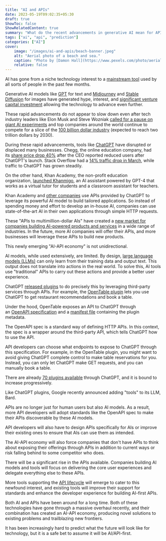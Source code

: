 ```yaml
---
title: "AI and APIs"
date: 2023-05-19T09:02:35+05:30
draft: true
ShowToc: false
ShowRelatedContent: true
summary: "What do the recent advancements in generative AI mean for APIs?"
tags: ["ai", "api", "prediction"]
categories: ["AI"]
cover:
    image: "/images/ai-and-apis/beach-banner.jpeg"
    alt: "Aerial photo of a beach and sea."
    caption: "Photo by [Damon Hall](https://www.pexels.com/photo/aerial-photo-of-seashore-1319110/)"
    relative: false
---
```


AI has gone from a niche technology interest to a [mainstream tool](https://www.insidr.ai/ai-tools/) used by all sorts of people in the past few months.

Generative AI models like [GPT](https://en.wikipedia.org/wiki/Generative_pre-trained_transformer) for text and [Midjourney](https://en.wikipedia.org/wiki/Midjourney) and [Stable Diffusion](https://en.wikipedia.org/wiki/Stable_Diffusion) for images have generated hype, interest, and [significant venture capital investment](https://techcrunch.com/2023/03/28/generative-ai-venture-capital/) allowing the technology to advance even further.

These rapid advancements do not appear to slow down even after tech industry leaders like Elon Musk and Steve Wozniak [called for a pause on giant AI experiments](https://futureoflife.org/open-letter/pause-giant-ai-experiments/) and top companies around the world continue to compete for a slice of the [100 billion dollar industry](https://www.nextmsc.com/report/artificial-intelligence-market) (expected to reach two trillion dollars by 2030).

During these rapid advancements, tools like [ChatGPT](https://chat.openai.com/) have disrupted or displaced many businesses. Chegg, the online education company, had its [share price drop 40%](https://www.cnbc.com/2023/05/02/chegg-drops-more-than-40percent-after-saying-chatgpt-is-killing-its-business.html) after the CEO reported reduced users after ChatGPT's launch. Stack Overflow had a [14% traffic drop in March](https://www.similarweb.com/blog/insights/ai-news/stack-overflow-chatgpt/), while traffic to ChatGPT has grown steadily.

On the other hand, Khan Academy, the non-profit education organization, [launched Khanmigo](https://openai.com/customer-stories/khan-academy), an AI assistant powered by GPT-4 that works as a virtual tutor for students and a classroom assistant for teachers.

Khan Academy and [other companies](https://www.forbes.com/sites/anthonytellez/2023/03/03/these-major-companies-from-snap-to-instacart--are-all-using-chatgpt/?sh=1e4cb9994132) use APIs provided by ChatGPT to leverage its powerful AI model to build tailored applications. So instead of spending money and effort to develop an in-house AI, companies can use state-of-the-art AI in their own applications through simple HTTP requests.

These "APIs to multimillion-dollar AIs" have created a [new market for companies building AI-powered products and services](https://mattturck.com/landscape/mad2023.pdf) in a wide range of industries. In the future, more AI companies will offer their APIs, and more businesses will leverage these APIs to build new products.

This newly emerging "AI-API economy" is not unidirectional.

AI models, while used extensively, are limited. By design, [large language models (LLMs)](https://en.wikipedia.org/wiki/Large_language_model) can only learn from their training data and output text. This output does not translate into actions in the real world. To solve this, AI tools use "traditional" APIs to carry out these actions and provide a better user experience.

ChatGPT [released plugins](https://openai.com/blog/chatgpt-plugins) to do precisely this by leveraging third-party services through APIs. For example, the [OpenTable plugin](https://www.opentable.com/blog/chatgpt/) lets you use ChatGPT to get restaurant recommendations and book a table.

Under the hood, OpenTable exposes an API to ChatGPT through an [OpenAPI specification](https://swagger.io/specification/) and a [manifest file](https://platform.openai.com/docs/plugins/getting-started/plugin-manifest) containing the plugin metadata.

The OpenAPI spec is a standard way of defining HTTP APIs. In this context, the spec is a wrapper around the third-party API, which tells ChatGPT how to use the API.

API developers can choose what endpoints to expose to ChatGPT through this specification. For example, in the OpenTable plugin, you might want to avoid giving ChatGPT complete control to make table reservations for you. Instead, you can only let ChatGPT make GET requests, and you can manually book a table.

There are already [70 plugins available](https://in.mashable.com/tech/52685/openai-rolling-out-chatgpt-plugins-to-plus-users) through ChatGPT, and it is bound to increase progressively.

Like ChatGPT plugins, Google recently announced adding "tools" to its LLM, Bard.

APIs are no longer just for human users but also AI models. As a result, more API developers will adopt standards like the OpenAPI spec to make their APIs discoverable by these AI models.

API developers will also have to design APIs specifically for AIs or improve their existing ones to ensure that AIs can use them as intended.

The AI-API economy will also force companies that don't have APIs to think about exposing their offerings through APIs in addition to current ways or risk falling behind to some competitor who does.

There will be a significant rise in the APIs available. Companies building AI models and tools will focus on delivering the core user experiences and delegate everything else to these APIs.

More tools supporting the [API lifecycle](https://api7.ai/blog/api7-devportal) will emerge to cater to this newfound interest, and existing tools will improve their support for standards and enhance the developer experience for building AI-first APIs.

Both AI and APIs have been around for a long time. Both of these technologies have gone through a massive overhaul recently, and their combination has created an AI-API economy, producing novel solutions to existing problems and trailblazing new frontiers.

It has been increasingly hard to predict what the future will look like for technology, but it is a safe bet to assume it will be AI/API-first.

